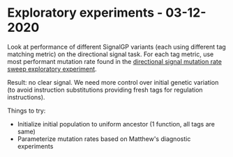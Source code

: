 # Exploratory experiments - 03-12-2020

Look at performance of different SignalGP variants (each using different tag matching metric) on the
directional signal task. For each tag metric, use most performant mutation rate found in the
[directional signal mutation rate sweep exploratory experiment](../dir-sig-mut-sweep/).

Result: no clear signal. We need more control over initial genetic variation (to avoid instruction
substitutions providing fresh tags for regulation instructions).

Things to try:

- Initialize initial population to uniform ancestor (1 function, all tags are same)
- Parameterize mutation rates based on Matthew's diagnostic experiments